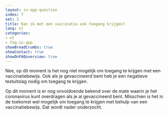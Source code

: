 ```yaml
---
layout: in-app-question
index: 7
set: 2
title: Kan ik met een vaccinatie ook toegang krijgen?
lang: nl
categories:
- nl
- faq-in-app
showBreadCrumbs: true
showContact: true
showOnFAQoverview: true
---
```

Nee, op dit moment is het nog niet mogelijk om toegang te krijgen met een vaccinatiebewijs. Ook als je gevaccineerd bent heb je een negatieve testuitslag nodig om toegang te krijgen. 

Op dit moment is er nog onvoldoende bekend over de mate waarin je het coronavirus kunt overdragen als je al gevaccineerd bent. Misschien is het in de toekomst wel mogelijk om toegang te krijgen met behulp van een vaccinatiebewijs. Dat wordt nader onderzocht. 
